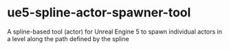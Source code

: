 # ue5-spline-actor-spawner-tool
A spline-based tool (actor) for Unreal Engine 5 to spawn individual actors in a level along the path defined by the spline
